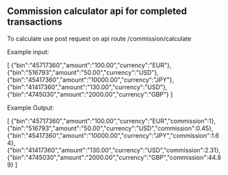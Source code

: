 ## Commission calculator api for completed transactions

To calculate use post request on api route /commission/calculate

Example input: 

[ 
		{"bin":"45717360","amount":"100.00","currency":"EUR"},
		{"bin":"516793","amount":"50.00","currency":"USD"},
		{"bin":"45417360","amount":"10000.00","currency":"JPY"},
		{"bin":"41417360","amount":"130.00","currency":"USD"},
		{"bin":"4745030","amount":"2000.00","currency":"GBP"}
]

Example Output:

[
        {"bin":"45717360","amount":"100.00","currency":"EUR","commission":1},
        {"bin":"516793","amount":"50.00","currency":"USD","commission":0.45},
        {"bin":"45417360","amount":"10000.00","currency":"JPY","commission":1.64},
        {"bin":"41417360","amount":"130.00","currency":"USD","commission":2.31},
        {"bin":"4745030","amount":"2000.00","currency":"GBP","commission":44.89}
]
